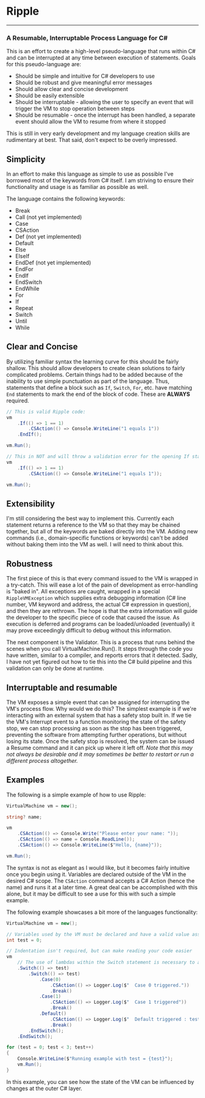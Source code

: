 # Ripple
---
### A Resumable, Interruptable Process Language for C\#

This is an effort to create a high-level pseudo-language that runs within C# and can be interrupted at any time between execution of statements.  Goals for this pseudo-language are:

- Should be simple and intuitive for C# developers to use
- Should be robust and give meaningful error messages
- Should allow clear and concise development
- Should be easily extensible
- Should be interruptable - allowing the user to specify an event that will trigger the VM to stop operation between steps
- Should be resumable - once the interrupt has been handled, a separate event should allow the VM to resume from where it stopped

This is still in very early development and my language creation skills are rudimentary at best.  That said, don't expect to be overly impressed.

## Simplicity

In an effort to make this language as simple to use as possible I've borrowed most of the keywords from C# itself.  I am striving to ensure their functionality and usage is as familiar as possible as well.

The language contains the following keywords:
- Break
- Call (not yet implemented)
- Case
- CSAction
- Def (not yet implemented)
- Default
- Else
- ElseIf
- EndDef (not yet implemented)
- EndFor
- EndIf
- EndSwitch
- EndWhile
- For
- If
- Repeat
- Switch
- Until
- While


## Clear and Concise

By utilizing familiar syntax the learning curve for this should be fairly shallow.  This should allow developers to create clean solutions to fairly complicated problems.  Certain things had to be added because of the inability to use simple punctuation as part of the language.  Thus, statements that define a block such as `If`, `Switch`, `For`, etc. have matching `End` statements to mark the end of the block of code.  These are __ALWAYS__ required.

```csharp
// This is valid Ripple code:
vm
	.If(() => 1 == 1)
		.CSAction(() => Console.WriteLine("1 equals 1"))
	.EndIf();

vm.Run();

// This in NOT and will throw a validation error for the opening If statement
vm
	.If(() => 1 == 1)
		.CSAction(() => Console.WriteLine("1 equals 1"));

vm.Run();

```


## Extensibility

I'm still considering the best way to implement this. Currently each statement returns a reference to the VM so that they may be chained together, but all of the keywords are baked directly into the VM.  Adding new commands (i.e., domain-specific functions or keywords) can't be added without baking them into the VM as well.  I will need to think about this.


## Robustness

The first piece of this is that every command issued to the VM is wrapped in a try-catch.  This will ease a lot of the pain of development as error-handling is "baked in".  All exceptions are caught, wrapped in a special `RippleVMException` which supplies extra debugging information (C# line number, VM keyword and address, the actual C# expression in question), and then they are rethrown.  The hope is that the extra information will guide the developer to the specific piece of code that caused the issue.  As execution is deferred and programs can be loaded/unloaded (eventually) it may prove exceedingly difficult to debug without this information.

The next component is the Validator.  This is a process that runs behind the scenes when you call VirtualMachine.Run().  It steps through the code you have written, similar to a compiler, and reports errors that it detected.  Sadly, I have not yet figured out how to tie this into the C# build pipeline and this validation can only be done at runtime.


## Interruptable and resumable

The VM exposes a simple event that can be assigned for interrupting the VM's process flow.  Why would we do this?  The simplest example is if we're interacting with an external system that has a safety stop built in.  If we tie the VM's Interrupt event to a function monitoring the state of the safety stop, we can stop processing as soon as the stop has been triggered, preventing the software from attempting further operations, but without losing its state.  Once the safety stop is resolved, the system can be issued a Resume command and it can pick up where it left off.  _Note that this may not always be desirable and it may sometimes be better to restart or run a different process altogether._

## Examples

The following is a simple example of how to use Ripple:

```csharp
VirtualMachine vm = new();

string? name;

vm
	.CSAction(() => Console.Write("Please enter your name: "));
	.CSAction(() => name = Console.ReadLine());
	.CSAction(() => Console.WriteLine($"Hello, {name}"));

vm.Run();
```

The syntax is not as elegant as I would like, but it becomes fairly intuitive once you begin using it.  Variables are declared outside of the VM in the desired C# scope.  The `CSAction` command accepts a C# Action (hence the name) and runs it at a later time.  A great deal can be accomplished with this alone, but it may be difficult to see a use for this with such a simple example.

The following example showcases a bit more of the languages functionality:

```csharp
VirtualMachine vm = new();

// Variables used by the VM must be declared and have a valid value assigned prior to being referenced in the VM
int test = 0;

// Indentation isn't required, but can make reading your code easier
vm
	// The use of lambdas within the Switch statement is necessary to avoid premature evaluation of the test value
	.Switch(() => test)
		.Switch(() => test)
			.Case(0)
				.CSAction(() => Logger.Log($"  Case 0 triggered."))
				.Break()
			.Case(1)
				.CSAction(() => Logger.Log($"  Case 1 triggered"))
				.Break()
			.Default()
				.CSAction(() => Logger.Log($"  Default triggered : test = {test}"))
				.Break()
		.EndSwitch();
	.EndSwitch();

for (test = 0; test < 3; test++)
{
	Console.WriteLine($"Running example with test = {test}");
	vm.Run();
}
```

In this example, you can see how the state of the VM can be influenced by changes at the outer C# layer.

